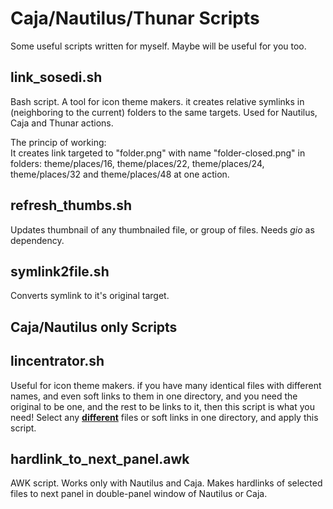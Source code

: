 # Caja/Nautilus/Thunar Scripts
Some useful scripts written for myself. Maybe will be useful for you too.

## link_sosedi.sh
Bash script. A tool for icon theme makers. it creates relative symlinks in (neighboring to the current) folders to the same targets. Used for Nautilus, Caja and Thunar actions.

The princip of working:<br>
It creates link targeted to "folder.png" with name "folder-closed.png" in folders: theme/places/16, theme/places/22, theme/places/24, theme/places/32 and theme/places/48 at one action.

## refresh_thumbs.sh
Updates thumbnail of any thumbnailed file, or group of files. Needs *gio* as dependency.

## symlink2file.sh
Converts symlink to it's original target.

## Caja/Nautilus only Scripts

## lincentrator.sh
Useful for icon theme makers. if you have many identical files with different names, and even soft links to them in one directory, and you need the original to be one, and the rest to be links to it, then this script is what you need! Select any **<u>different</u>** files or soft links in one directory, and apply this script.

## hardlink_to_next_panel.awk

AWK script. Works only with Nautilus and Caja. Makes hardlinks of selected files to next panel in double-panel window of Nautilus or Caja.